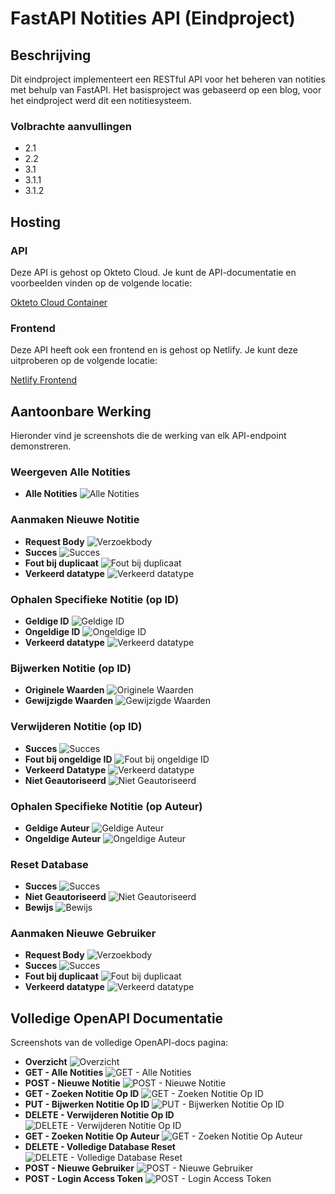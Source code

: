 # FastAPI Notities API (Eindproject)

## Beschrijving

Dit eindproject implementeert een RESTful API voor het beheren van notities met behulp van FastAPI. Het basisproject was gebaseerd op een blog, voor het eindproject werd dit een notitiesysteem.

### Volbrachte aanvullingen

- 2.1
- 2.2
- 3.1
- 3.1.1
- 3.1.2

## Hosting

### API

Deze API is gehost op Okteto Cloud. Je kunt de API-documentatie en voorbeelden vinden op de volgende locatie:

[Okteto Cloud Container](https://notes-api-renzodotexe.cloud.okteto.net/docs#/)

### Frontend

Deze API heeft ook een frontend en is gehost op Netlify. Je kunt deze uitproberen op de volgende locatie:

[Netlify Frontend](https://notes-api-renzodotexe.netlify.app)

## Aantoonbare Werking

Hieronder vind je screenshots die de werking van elk API-endpoint demonstreren.

### Weergeven Alle Notities

- **Alle Notities**
  ![Alle Notities](screenshots/get-all-notes-1.png)

### Aanmaken Nieuwe Notitie

- **Request Body**
  ![Verzoekbody](screenshots/create-note-1.png)
- **Succes**
  ![Succes](screenshots/create-note-2.png)
- **Fout bij duplicaat**
  ![Fout bij duplicaat](screenshots/create-note-3.png)
- **Verkeerd datatype**
  ![Verkeerd datatype](screenshots/create-note-4.png)

### Ophalen Specifieke Notitie (op ID)

- **Geldige ID**
  ![Geldige ID](screenshots/get-note-by-id-1.png)
- **Ongeldige ID**
  ![Ongeldige ID](screenshots/get-note-by-id-2.png)
- **Verkeerd datatype**
  ![Verkeerd datatype](screenshots/get-note-by-id-3.png)

### Bijwerken Notitie (op ID)

- **Originele Waarden**
  ![Originele Waarden](screenshots/update-note-by-id-1.png)
- **Gewijzigde Waarden**
  ![Gewijzigde Waarden](screenshots/update-note-by-id-2.png)

### Verwijderen Notitie (op ID)

- **Succes**
  ![Succes](screenshots/delete-note-1.png)
- **Fout bij ongeldige ID**
  ![Fout bij ongeldige ID](screenshots/delete-note-2.png)
- **Verkeerd Datatype**
  ![Verkeerd datatype](screenshots/delete-note-3.png)
- **Niet Geautoriseerd**
  ![Niet Geautoriseerd](screenshots/delete-note-4.png)

### Ophalen Specifieke Notitie (op Auteur)

- **Geldige Auteur**
  ![Geldige Auteur](screenshots/get-note-by-author-1.png)
- **Ongeldige Auteur**
  ![Ongeldige Auteur](screenshots/get-note-by-author-2.png)

### Reset Database

- **Succes**
  ![Succes](screenshots/reset-database-1.png)
- **Niet Geautoriseerd**
  ![Niet Geautoriseerd](screenshots/reset-database-2.png)
- **Bewijs**
  ![Bewijs](screenshots/reset-database-3.png)

### Aanmaken Nieuwe Gebruiker

- **Request Body**
  ![Verzoekbody](screenshots/create-user-1.png)
- **Succes**
  ![Succes](screenshots/create-user-2.png)
- **Fout bij duplicaat**
  ![Fout bij duplicaat](screenshots/create-user-3.png)
- **Verkeerd datatype**
  ![Verkeerd datatype](screenshots/create-user-4.png)

## Volledige OpenAPI Documentatie

Screenshots van de volledige OpenAPI-docs pagina:

- **Overzicht**
  ![Overzicht](screenshots/openapi-docs-1.png)
- **GET - Alle Notities**
  ![GET - Alle Notities](screenshots/openapi-docs-2.png)
- **POST - Nieuwe Notitie**
  ![POST - Nieuwe Notitie](screenshots/openapi-docs-3.png)
- **GET - Zoeken Notitie Op ID**
  ![GET - Zoeken Notitie Op ID](screenshots/openapi-docs-4.png)
- **PUT - Bijwerken Notitie Op ID**
  ![PUT - Bijwerken Notitie Op ID](screenshots/openapi-docs-5.png)
- **DELETE - Verwijderen Notitie Op ID**
  ![DELETE - Verwijderen Notitie Op ID](screenshots/openapi-docs-6.png)
- **GET - Zoeken Notitie Op Auteur**
  ![GET - Zoeken Notitie Op Auteur](screenshots/openapi-docs-7.png)
- **DELETE - Volledige Database Reset**
  ![DELETE - Volledige Database Reset](screenshots/openapi-docs-8.png)
- **POST - Nieuwe Gebruiker**
  ![POST - Nieuwe Gebruiker](screenshots/openapi-docs-9.png)
- **POST - Login Access Token**
  ![POST - Login Access Token](screenshots/openapi-docs-10.png)
